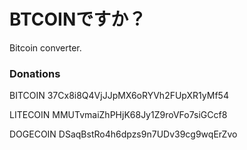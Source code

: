 # BTCOINですか？

Bitcoin converter.

### Donations

BITCOIN  37Cx8i8Q4VjJJpMX6oRYVh2FUpXR1yMf54

LITECOIN MMUTvmaiZhPHjK68Jy1Z9roVFo7siGCcf8

DOGECOIN DSaqBstRo4h6dpzs9n7UDv39cg9wqErZvo
